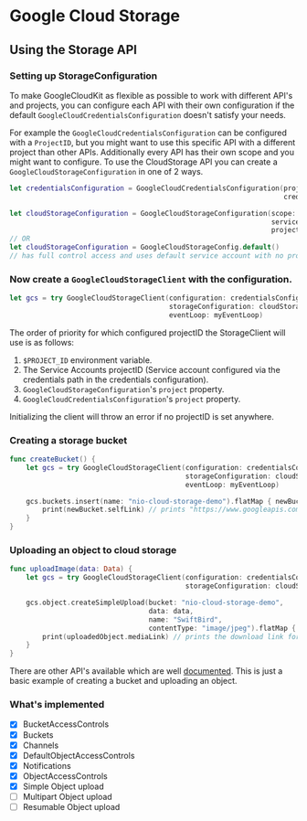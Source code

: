 # Google Cloud Storage

## Using the Storage API

### Setting up StorageConfiguration

To make GoogleCloudKit as flexible as possible to work with different API's and projects,
you can configure each API with their own configuration if the default `GoogleCloudCredentialsConfiguration` doesn't satisfy your needs.

For example the `GoogleCloudCredentialsConfiguration` can be configured with a `ProjectID`, but you might
want to use this specific API with a different project than other APIs. Additionally every API has their own scope and you might want to configure.
To use the CloudStorage API you can create a `GoogleCloudStorageConfiguration` in one of 2 ways.

```swift
let credentialsConfiguration = GoogleCloudCredentialsConfiguration(project: "my-project-1",
                                                                   credentialsFile: "~/path/to/service-account.json")

let cloudStorageConfiguration = GoogleCloudStorageConfiguration(scope: [.fullControl, .cloudPlatformReadOnly],
                                                                serviceAccount: "default",
                                                                project: "my-project-2")
// OR
let cloudStorageConfiguration = GoogleCloudStorageConfig.default() 
// has full control access and uses default service account with no project specified.
```

### Now create a `GoogleCloudStorageClient` with the configuration.
```swift
let gcs = try GoogleCloudStorageClient(configuration: credentialsConfiguration,
                                       storageConfiguration: cloudStorageConfiguration,
                                       eventLoop: myEventLoop)

```
The order of priority for which configured projectID the StorageClient will use is as follows:
1. `$PROJECT_ID` environment variable.
2. The Service Accounts projectID (Service account configured via the credentials path in the credentials configuration).
3. `GoogleCloudStorageConfiguration`'s `project` property.
4. `GoogleCloudCredentialsConfiguration`'s `project` property.

Initializing the client will throw an error if no projectID is set anywhere.

### Creating a storage bucket

```swift
func createBucket() {
    let gcs = try GoogleCloudStorageClient(configuration: credentialsConfiguration,
                                           storageConfiguration: cloudStorageConfiguration,
                                           eventLoop: myEventLoop)

    gcs.buckets.insert(name: "nio-cloud-storage-demo").flatMap { newBucket in
        print(newBucket.selfLink) // prints "https://www.googleapis.com/storage/v1/b/nio-cloud-storage-demo"
    }
}
```

### Uploading an object to cloud storage

```swift
func uploadImage(data: Data) {
    let gcs = try GoogleCloudStorageClient(configuration: credentialsConfiguration,
                                           storageConfiguration: cloudStorageConfiguration)

    gcs.object.createSimpleUpload(bucket: "nio-cloud-storage-demo",
                                  data: data,
                                  name: "SwiftBird",
                                  contentType: "image/jpeg").flatMap { uploadedObject in
        print(uploadedObject.mediaLink) // prints the download link for the image.
    }
}
```

There are other API's available which are well [documented](https://cloud.google.com/storage/docs/json_api/v1/).
This is just a basic example of creating a bucket and uploading an object.

### What's implemented

* [x] BucketAccessControls
* [x] Buckets
* [x] Channels
* [x] DefaultObjectAccessControls
* [x] Notifications
* [x] ObjectAccessControls
* [x] Simple Object upload
* [ ] Multipart Object upload
* [ ] Resumable Object upload
